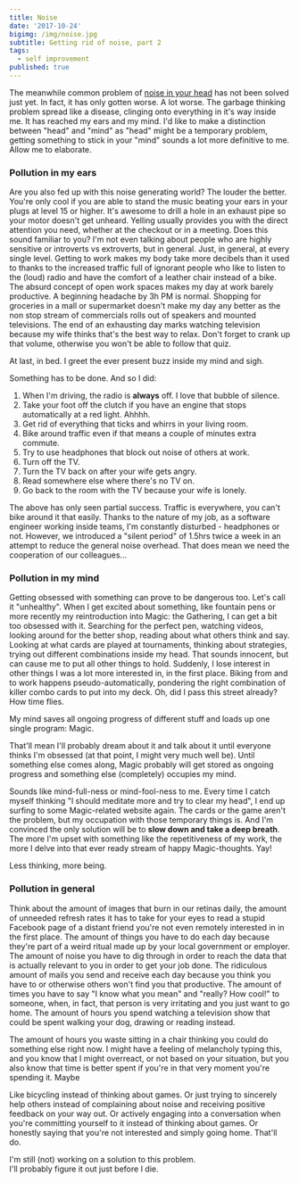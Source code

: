```yaml
---
title: Noise
date: '2017-10-24'
bigimg: /img/noise.jpg
subtitle: Getting rid of noise, part 2
tags:
  - self improvement
published: true
---
```


The meanwhile common problem of [noise in your head](/post/i-am-jealous-of-my-dog/) has not been solved just yet. In fact, it has only gotten worse. A lot worse. The garbage thinking problem spread like a disease, clinging onto everything in it's way inside me. It has reached my ears and my mind. I'd like to make a distinction between "head" and "mind" as "head" might be a temporary problem, getting something to stick in your "mind" sounds a lot more definitive to me. Allow me to elaborate.

### Pollution in my ears

Are you also fed up with this noise generating world? The louder the better. You're only cool if you are able to stand the music beating your ears in your plugs at level 15 or higher. It's awesome to drill a hole in an exhaust pipe so your motor doesn't get unheard. Yelling usually provides you with the direct attention you need, whether at the checkout or in a meeting. 
Does this sound familiar to you? I'm not even talking about people who are highly sensitive or introverts vs extroverts, but in general. Just, in general, at every single level. Getting to work makes my body take more decibels than it used to thanks to the increased traffic full of ignorant people who like to listen to the (loud) radio and have the comfort of a leather chair instead of a bike. The absurd concept of open work spaces makes my day at work barely productive. A beginning headache by 3h PM is normal. Shopping for groceries in a mall or supermarket doesn't make my day any better as the non stop stream of commercials rolls out of speakers and mounted televisions. The end of an exhausting day marks watching television because my wife thinks that's the best way to relax. Don't forget to crank up that volume, otherwise you won't be able to follow that quiz. 

At last, in bed. I greet the ever present buzz inside my mind and sigh. 

Something has to be done. And so I did:

1. When I'm driving, the radio is __always__ off. I love that bubble of silence. 
2. Take your foot off the clutch if you have an engine that stops automatically at a red light. Ahhhh.
3. Get rid of everything that ticks and whirrs in your living room. 
4. Bike around traffic even if that means a couple of minutes extra commute.
5. Try to use headphones that block out noise of others at work.
6. Turn off the TV.
7. Turn the TV back on after your wife gets angry.
8. Read somewhere else where there's no TV on.
9. Go back to the room with the TV because your wife is lonely.

The above has only seen partial success. Traffic is everywhere, you can't bike around it that easily. Thanks to the nature of my job, as a software engineer working inside teams, I'm constantly disturbed - headphones or not. However, we introduced a "silent period" of 1.5hrs twice a week in an attempt to reduce the general noise overhead. That does mean we need the cooperation of our colleagues... 

### Pollution in my mind

Getting obsessed with something can prove to be dangerous too. Let's call it "unhealthy". When I get excited about something, like fountain pens or more recently my reintroduction into Magic: the Gathering, I can get a bit too obsessed with it. Searching for the perfect pen, watching videos, looking around for the better shop, reading about what others think and say. Looking at what cards are played at tournaments, thinking about strategies, trying out different combinations inside my head. That sounds innocent, but can cause me to put all other things to hold. Suddenly, I lose interest in other things I was a lot more interested in, in the first place. Biking from and to work happens pseudo-automatically, pondering the right combination of killer combo cards to put into my deck. Oh, did I pass this street already? How time flies. 

My mind saves all ongoing progress of different stuff and loads up one single program: Magic. 

That'll mean I'll probably dream about it and talk about it until everyone thinks I'm obsessed (at that point, I might very much well be). 
Until something else comes along, Magic probably will get stored as ongoing progress and something else (completely) occupies my mind.

Sounds like mind-full-ness or mind-fool-ness to me. Every time I catch myself thinking "I should meditate more and try to clear my head", I end up surfing to some Magic-related website again. The cards or the game aren't the problem, but my occupation with those temporary things is. And I'm convinced the only solution will be to __slow down and take a deep breath__. The more I'm upset with something like the repetitiveness of my work, the more I delve into that ever ready stream of happy Magic-thoughts. Yay!


Less thinking, more being.


### Pollution in general

Think about the amount of images that burn in our retinas daily, the amount of unneeded refresh rates it has to take for your eyes to read a stupid Facebook page of a distant friend you're not even remotely interested in in the first place. The amount of things you have to do each day because they're part of a weird ritual made up by your local government or employer. The amount of noise you have to dig through in order to reach the data that is actually relevant to you in order to get your job done. The ridiculous amount of mails you send and receive each day because you think you have to or otherwise others won't find you that productive. The amount of times you have to say "I know what you mean" and "really? How cool!" to someone, when, in fact, that person is very irritating and you just want to go home. The amount of hours you spend watching a television show that could be spent walking your dog, drawing or reading instead. 

The amount of hours you waste sitting in a chair thinking you could do something else right now. I might have a feeling of melancholy typing this, and you know that I might overreact, or not based on your situation, but you also know that time is better spent if you're in that very moment you're spending it. Maybe 

Like bicycling instead of thinking about games. Or just trying to sincerely help others instead of complaining about noise and receiving positive feedback on your way out. Or actively engaging into a conversation when you're committing yourself to it instead of thinking about games. Or honestly saying that you're not interested and simply going home. That'll do. 

I'm still (not) working on a solution to this problem.
<br/>I'll probably figure it out just before I die. 

